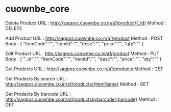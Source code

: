 # cuownbe_core


Delete Product
URL : http://sagpos.cuownbe.co.in/a1/product/{_id}
Method : DELETE

Add Product
URL : http://sagpos.cuownbe.co.in/a1/product
Method : POST
Body : {
"itemCode":"",
"itemId":"",
"desc":"",
"price":"",
"qty":""
}

Edit Product
URL : http://sagpos.cuownbe.co.in/a1/product
Method : PUT
Body : {
"_id":"",
"itemCode":"",
"itemId":"",
"desc":"",
"price":"",
"qty":""
}

Get Prodects
URL : http://sagpos.cuownbe.co.in/a1/products
Method : GET

Get Prodects By search
URL : http://sagpos.cuownbe.co.in/a1/products/{itemName}
Method : GET

Get Prodects By barcode
URL : http://sagpos.cuownbe.co.in/a1/productsbybarcode/{barcode}
Method : GET